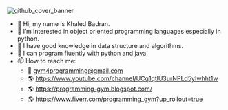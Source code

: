 ![github_cover_banner](https://user-images.githubusercontent.com/78341798/193966948-a0f3158a-407d-448d-acde-39c0f8144524.gif)

- 👋 Hi, my name is Khaled Badran.
- 👀 I’m interested in object oriented programming languages especially in python.
- 🌱 I have good knowledge in data structure and algorithms.
- 💞️ I can program fluently with python and java.
- 📫 How to reach me:
  - 📧 gym4programming@gmail.com
  - 🌎 https://www.youtube.com/channel/UCq1qtlU3urNPLd5yIwhht1w
  - 🌎 https://programming-gym.blogspot.com/
  - 🌎 https://www.fiverr.com/programming_gym?up_rollout=true
  
